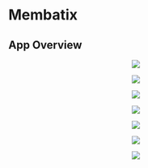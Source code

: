 # Membatix
## App Overview
<p align="center"><img src="https://yogaiw.github.io/content/membatix/1.jpg"/></p>
<p align="center"><img src="https://yogaiw.github.io/content/membatix/2.jpg"/></p>
<p align="center"><img src="https://yogaiw.github.io/content/membatix/3.jpg"/></p>
<p align="center"><img src="https://yogaiw.github.io/content/membatix/4.jpg"/></p>
<p align="center"><img src="https://yogaiw.github.io/content/membatix/5.jpg"/></p>
<p align="center"><img src="https://yogaiw.github.io/content/membatix/6.jpg"/></p>
<p align="center"><img src="https://yogaiw.github.io/content/membatix/7.jpg"/></p>
